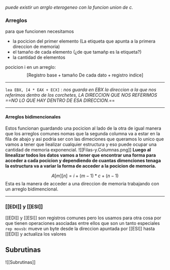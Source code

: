 *puede existir un arrglo eterogeneo con la funcion union de c.*

### Arreglos 
para que funcionen necesitamos 
- la pocicion del primer elemento (La etiqueta que apunta a la primera direccion de memoria)
- el tamaño de cada elemento (¿de que tamañp es la etiqueta?)
- la cantidad de elementos

pocicion i en un arreglo: $$[\text{Registro base} + \text{tamaño De cada dato}+\text{registro indice}]$$

---
`lea EBX, [4 * EAX + ECX]` : *nos guarda en EBX la direccion a la que nos referimos dentro de los corchetes, LA DIRECCION QUE NOS REFERIMOS ==NO LO QUE HAY DENTRO DE ESA DIRECCION.*==

--- 
#### Arreglos bidimencionales 
Estos funcionan guardando una pocicion al lado de la otra de igual manera que los arreglos comunes nomas que la segunda columna va a estar en la fila de abajo 
  y asi podria ser con las dimeciones que queramos lo unico que vamos a tener que liealizar cualquier estructura y eso puede ocupar una cantidad de memoria exponencial. 
![[Filas-y.Columnas.png]]
**Luego al linealizar todos los datos vamos a tener que encontrar una forma para acceder a cada pocicion y dependiendo de cuantas dimenciones tenaga la estructura va a variar la forma de acceder a la pocicion de memoria.**

$$A[m][n] = i+(m-1)*c+(n-1)$$
Esta es la manera de acceder a una direccion de memoria trabajando con un arreglo bidimencional.

--- 

### [[EDI]]   y   [[ESI]] 
[[EDI]] y [[ESI]] son registros comunes pero los usamos para otra cosa por que tienen operaciones asociadas entre ellos que son un tanto especiales 
`rep movsb`: mueve un byte desde la direccion apuntada por [[ESI]] hasta [[EDI]] y actualiza los valores 

## Subrutinas
![[Subrutinas]]
